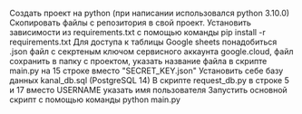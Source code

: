 Создать проект на python (при написании использовался python 3.10.0)
Скопировать файлы с репозитория в свой проект.
Установить зависимости из requirements.txt с помощью команды pip install -r requirements.txt
Для доступа к таблицы Google sheets понадобиться .json файл с секртеным ключом сервисного аккаунта google.cloud, файл сохранить в папку с проектом, указать название файла в скрипте main.py на 15 строке вместо "SECRET_KEY.json"
Установить себе базу данных kanal_db.sql (PostgreSQL 14)
В скрипте request_db.py в строке 5 и 17 вместо USERNAME указать имя пользователя
Запустить основной скрипт с помощью команды python main.py
